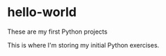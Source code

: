 # hello-world
These are my first Python projects

This is where I'm storing my initial Python exercises.

